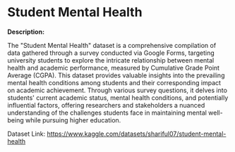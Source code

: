 # Student Mental Health

**Description:**

The "Student Mental Health" dataset is a comprehensive compilation of data gathered through a survey conducted via Google Forms, targeting university students to explore the intricate relationship between mental health and academic performance, measured by Cumulative Grade Point Average (CGPA). This dataset provides valuable insights into the prevailing mental health conditions among students and their corresponding impact on academic achievement. Through various survey questions, it delves into students' current academic status, mental health conditions, and potentially influential factors, offering researchers and stakeholders a nuanced understanding of the challenges students face in maintaining mental well-being while pursuing higher education.

Dataset Link: https://www.kaggle.com/datasets/shariful07/student-mental-health
